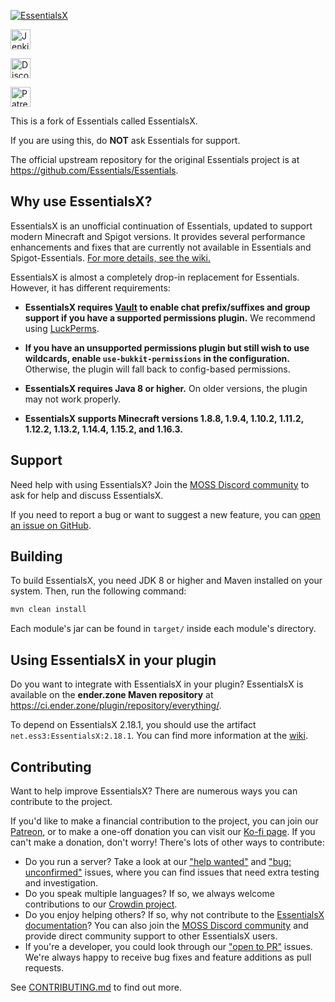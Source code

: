 [![EssentialsX](https://i.imgur.com/CP4SZpB.png)](https://essentialsx.net)

[<img alt="Jenkins" src="https://img.shields.io/badge/-Download_from_Jenkins-D24939.svg?logo=jenkins&style=flat-square&logoColor=white" height=32>](http://ci.ender.zone/job/EssentialsX/)

[<img alt="Discord" src="https://img.shields.io/badge/-Chat_on_Discord-7289DA.svg?logo=discord&style=flat-square&logoColor=white" height=32>](https://discord.gg/casfFyh)

[<img alt="Patreon" src="https://img.shields.io/badge/-Support_on_Patreon-F96854.svg?logo=patreon&style=flat-square&logoColor=white" height=32>](https://www.patreon.com/essentialsx)

This is a fork of Essentials called EssentialsX.

If you are using this, do **NOT** ask Essentials for support.

The official upstream repository for the original Essentials project is at https://github.com/Essentials/Essentials.


Why use EssentialsX?
--------------------

EssentialsX is an unofficial continuation of Essentials, updated to support modern Minecraft and Spigot versions. It provides several performance enhancements and fixes that are currently not available in Essentials and Spigot-Essentials. [For more details, see the wiki.](https://essentialsx.net/wiki/Improvements.html)

EssentialsX is almost a completely drop-in replacement for Essentials. However, it has different requirements:

* **EssentialsX requires [Vault](http://dev.bukkit.org/bukkit-plugins/vault/) to enable chat prefix/suffixes and group support if you have a supported permissions plugin.** We recommend using [LuckPerms](https://luckperms.github.io).

* **If you have an unsupported permissions plugin but still wish to use wildcards, enable `use-bukkit-permissions` in the configuration.** Otherwise, the plugin will fall back to config-based permissions.

* **EssentialsX requires Java 8 or higher.** On older versions, the plugin may not work properly.

* **EssentialsX supports Minecraft versions 1.8.8, 1.9.4, 1.10.2, 1.11.2, 1.12.2, 1.13.2, 1.14.4, 1.15.2, and 1.16.3.**


Support
-------

Need help with using EssentialsX? Join the [MOSS Discord community](https://discord.gg/casfFyh) to ask for help and discuss EssentialsX.

If you need to report a bug or want to suggest a new feature, you can [open an issue on GitHub](https://github.com/EssentialsX/Essentials/issues/new/choose).


Building
--------

To build EssentialsX, you need JDK 8 or higher and Maven installed on your system. Then, run the following command:
```sh
mvn clean install
```

Each module's jar can be found in `target/` inside each module's directory.


Using EssentialsX in your plugin
--------------------------------

Do you want to integrate with EssentialsX in your plugin? EssentialsX is available on the **ender.zone Maven repository** at https://ci.ender.zone/plugin/repository/everything/.

To depend on EssentialsX 2.18.1, you should use the artifact `net.ess3:EssentialsX:2.18.1`. You can find more information at the [wiki](https://essentialsx.net/wiki/Common-Issues.html#how-do-i-add-essentialsx-as-a-dependency).


Contributing
------------

Want to help improve EssentialsX? There are numerous ways you can contribute to the project.

If you'd like to make a financial contribution to the project, you can join our [Patreon](https://www.patreon.com/essentialsx/),
or to make a one-off donation you can visit our [Ko-fi page](https://ko-fi.com/essentialsx). If you can't make a
donation, don't worry! There's lots of other ways to contribute:

* Do you run a server? Take a look at our ["help wanted"](https://github.com/EssentialsX/Essentials/issues?q=is%3Aissue+is%3Aopen+sort%3Aupdated-desc+label%3A%22help+wanted%22)
  and ["bug: unconfirmed"](https://github.com/EssentialsX/Essentials/issues?q=is%3Aissue+is%3Aopen+sort%3Aupdated-desc+label%3A%22bug%3A+unconfirmed%22)
  issues, where you can find issues that need extra testing and investigation.
* Do you speak multiple languages? If so, we always welcome contributions to our [Crowdin project](https://crowdin.com/project/essentialsx-official).
* Do you enjoy helping others? If so, why not contribute to the [EssentialsX documentation](https://github.com/EssentialsX/wiki)?
  You can also join the [MOSS Discord community](https://discord.gg/casfFyh) and provide direct community support to
  other EssentialsX users.
* If you're a developer, you could look through our ["open to PR"](https://github.com/EssentialsX/Essentials/issues?q=is%3Aissue+is%3Aopen+sort%3Aupdated-desc+label%3A%22status%3A+open+to+PR%22)
  issues. We're always happy to receive bug fixes and feature additions as pull requests.

See [CONTRIBUTING.md](https://github.com/EssentialsX/Essentials/blob/2.x/CONTRIBUTING.md) to find out more.
